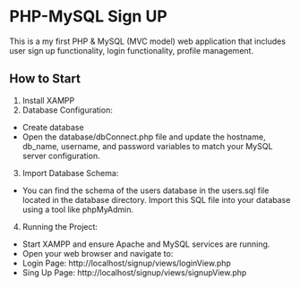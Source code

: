 # PHP-MySQL Sign UP
This is a my first PHP & MySQL (MVC model) web application that includes user sign up functionality, login functionality, profile management.

## How to Start

1. Install XAMPP
2. Database Configuration:
- Create database
- Open the database/dbConnect.php file and update the hostname, db_name, username, and password variables to match your MySQL server configuration.
3. Import Database Schema:
- You can find the schema of the users database in the users.sql file located in the database directory. Import this SQL file into your database using a tool like phpMyAdmin.
4. Running the Project:
- Start XAMPP and ensure Apache and MySQL services are running.
- Open your web browser and navigate to:
- Login Page: http://localhost/signup/views/loginView.php 
- Sing Up Page: http://localhost/signup/views/signupView.php
